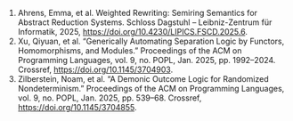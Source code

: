 1. Ahrens, Emma, et al. Weighted Rewriting: Semiring Semantics for Abstract Reduction Systems. Schloss Dagstuhl – Leibniz-Zentrum für Informatik, 2025, <https://doi.org/10.4230/LIPICS.FSCD.2025.6>.
1. Xu, Qiyuan, et al. “Generically Automating Separation Logic by Functors, Homomorphisms, and Modules.” Proceedings of the ACM on Programming Languages, vol. 9, no. POPL, Jan. 2025, pp. 1992–2024. Crossref, <https://doi.org/10.1145/3704903>.
1. Zilberstein, Noam, et al. “A Demonic Outcome Logic for Randomized Nondeterminism.” Proceedings of the ACM on Programming Languages, vol. 9, no. POPL, Jan. 2025, pp. 539–68. Crossref, <https://doi.org/10.1145/3704855>.
